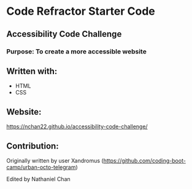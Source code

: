 # Code Refractor Starter Code

## Accessibility Code Challenge
### Purpose: To create a more accessible website


## Written with:
* HTML
* CSS

## Website:
https://nchan22.github.io/accessibility-code-challenge/

## Contribution:
Originally written by user Xandromus (https://github.com/coding-boot-camp/urban-octo-telegram)

Edited by Nathaniel Chan

